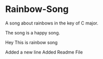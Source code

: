 # Rainbow-Song

A song about rainbows in the key of C major.

The song is a happy song.

Hey This is rainbow song 


Added a new line
Added Readme File
